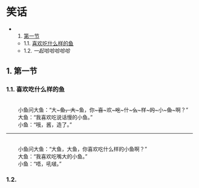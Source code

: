<h1>笑话</h1> 

* 1. [第一节](#first)
    * 1.1. [喜欢吃什么样的鱼](#firstPOne)
    * 1.2. [](#firstPTwo)
*一起哈哈哈哈哈*

## 1.  <a name='first'></a> 第一节
### 1.1. <a name='firstPOne'></a> 喜欢吃什么样的鱼
<br>&emsp;&emsp; 
小鱼问大鱼：“大~~~鱼，大~~~鱼，你~~~喜~~~欢~~~吃~~~什~~~么~~~样~~~的~~~小~~~鱼~~~啊？”
<br>&emsp;&emsp;
大鱼：“我喜欢吃说话慢的小鱼。”
<br>&emsp;&emsp;
小鱼：“哦，酱，造了。”

---

<br>&emsp;&emsp; 
小鱼问大鱼：“大鱼，大鱼，你喜欢吃什么样的小鱼啊？”
<br>&emsp;&emsp; 
大鱼：“我喜欢吃嘴大的小鱼。”
<br>&emsp;&emsp; 
小鱼：“唔，吼啵。”


### 1.2. <a name='firstPTwo'></a> 